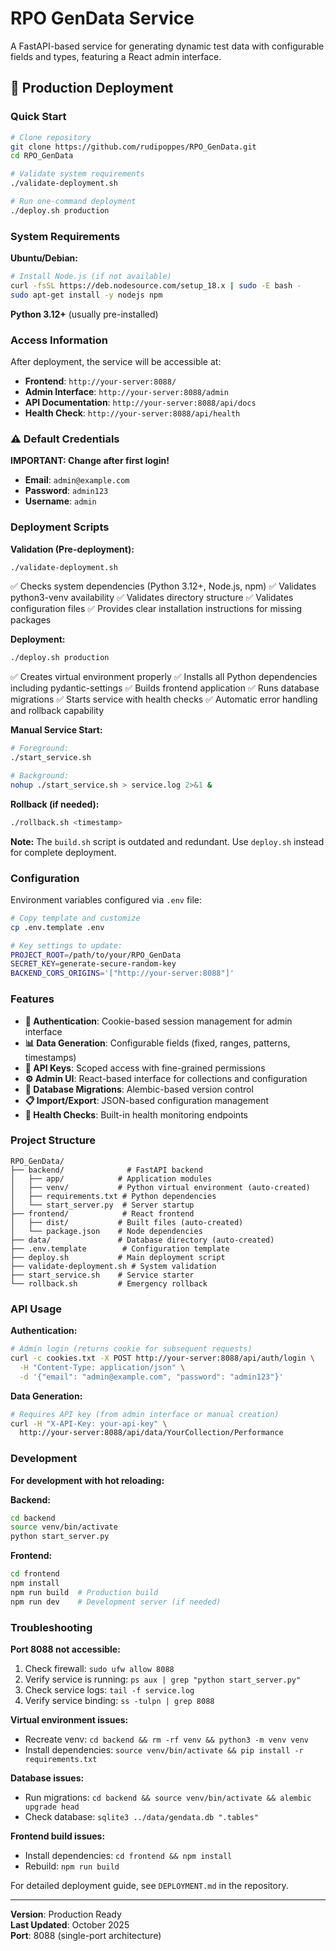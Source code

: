 # RPO GenData Service

A FastAPI-based service for generating dynamic test data with configurable fields and types, featuring a React admin interface.

## 🚀 Production Deployment

### Quick Start

```bash
# Clone repository
git clone https://github.com/rudipoppes/RPO_GenData.git
cd RPO_GenData

# Validate system requirements
./validate-deployment.sh

# Run one-command deployment
./deploy.sh production
```

### System Requirements

**Ubuntu/Debian:**
```bash
# Install Node.js (if not available)
curl -fsSL https://deb.nodesource.com/setup_18.x | sudo -E bash -
sudo apt-get install -y nodejs npm
```

**Python 3.12+** (usually pre-installed)

### Access Information

After deployment, the service will be accessible at:
- **Frontend**: `http://your-server:8088/`
- **Admin Interface**: `http://your-server:8088/admin`
- **API Documentation**: `http://your-server:8088/api/docs`
- **Health Check**: `http://your-server:8088/api/health`

### ⚠️ Default Credentials

**IMPORTANT: Change after first login!**

- **Email**: `admin@example.com`
- **Password**: `admin123`
- **Username**: `admin`

### Deployment Scripts

**Validation (Pre-deployment):**
```bash
./validate-deployment.sh
```
✅ Checks system dependencies (Python 3.12+, Node.js, npm)
✅ Validates python3-venv availability
✅ Validates directory structure
✅ Validates configuration files
✅ Provides clear installation instructions for missing packages

**Deployment:**
```bash
./deploy.sh production
```
✅ Creates virtual environment properly
✅ Installs all Python dependencies including pydantic-settings
✅ Builds frontend application
✅ Runs database migrations
✅ Starts service with health checks
✅ Automatic error handling and rollback capability

**Manual Service Start:**
```bash
# Foreground:
./start_service.sh

# Background:
nohup ./start_service.sh > service.log 2>&1 &
```

**Rollback (if needed):**
```bash
./rollback.sh <timestamp>
```

**Note:** The `build.sh` script is outdated and redundant. Use `deploy.sh` instead for complete deployment.

### Configuration

Environment variables configured via `.env` file:
```bash
# Copy template and customize
cp .env.template .env

# Key settings to update:
PROJECT_ROOT=/path/to/your/RPO_GenData
SECRET_KEY=generate-secure-random-key
BACKEND_CORS_ORIGINS='["http://your-server:8088"]'
```

### Features

- **🔐 Authentication**: Cookie-based session management for admin interface
- **📊 Data Generation**: Configurable fields (fixed, ranges, patterns, timestamps)
- **🔑 API Keys**: Scoped access with fine-grained permissions
- **⚙️ Admin UI**: React-based interface for collections and configuration
- **🔄 Database Migrations**: Alembic-based version control
- **📋 Import/Export**: JSON-based configuration management
- **🏥 Health Checks**: Built-in health monitoring endpoints

### Project Structure

```
RPO_GenData/
├── backend/              # FastAPI backend
│   ├── app/            # Application modules
│   ├── venv/           # Python virtual environment (auto-created)
│   ├── requirements.txt # Python dependencies
│   └── start_server.py  # Server startup
├── frontend/            # React frontend
│   ├── dist/           # Built files (auto-created)
│   └── package.json    # Node dependencies
├── data/               # Database directory (auto-created)
├── .env.template        # Configuration template
├── deploy.sh           # Main deployment script
├── validate-deployment.sh # System validation
├── start_service.sh    # Service starter
└── rollback.sh         # Emergency rollback
```

### API Usage

**Authentication:**
```bash
# Admin login (returns cookie for subsequent requests)
curl -c cookies.txt -X POST http://your-server:8088/api/auth/login \
  -H "Content-Type: application/json" \
  -d '{"email": "admin@example.com", "password": "admin123"}'
```

**Data Generation:**
```bash
# Requires API key (from admin interface or manual creation)
curl -H "X-API-Key: your-api-key" \
  http://your-server:8088/api/data/YourCollection/Performance
```

### Development

**For development with hot reloading:**

**Backend:**
```bash
cd backend
source venv/bin/activate
python start_server.py
```

**Frontend:**
```bash
cd frontend
npm install
npm run build  # Production build
npm run dev    # Development server (if needed)
```

### Troubleshooting

**Port 8088 not accessible:**
1. Check firewall: `sudo ufw allow 8088`
2. Verify service is running: `ps aux | grep "python start_server.py"`
3. Check service logs: `tail -f service.log`
4. Verify service binding: `ss -tulpn | grep 8088`

**Virtual environment issues:**
- Recreate venv: `cd backend && rm -rf venv && python3 -m venv venv`
- Install dependencies: `source venv/bin/activate && pip install -r requirements.txt`

**Database issues:**
- Run migrations: `cd backend && source venv/bin/activate && alembic upgrade head`
- Check database: `sqlite3 ../data/gendata.db ".tables"`

**Frontend build issues:**
- Install dependencies: `cd frontend && npm install`
- Rebuild: `npm run build`

For detailed deployment guide, see `DEPLOYMENT.md` in the repository.

---

**Version**: Production Ready  
**Last Updated**: October 2025  
**Port**: 8088 (single-port architecture)